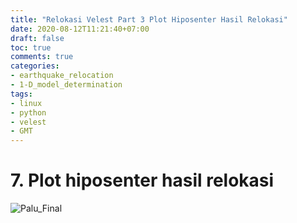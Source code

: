 ```yaml
---
title: "Relokasi Velest Part 3 Plot Hiposenter Hasil Relokasi"
date: 2020-08-12T11:21:40+07:00
draft: false
toc: true
comments: true
categories:
- earthquake_relocation
- 1-D_model_determination
tags:
- linux
- python
- velest
- GMT
---
```


# 7. Plot hiposenter hasil relokasi

![Palu_Final](/img/Velest/Palu_final.png)